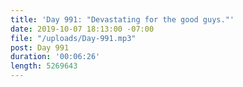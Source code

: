 ```yaml
---
title: 'Day 991: "Devastating for the good guys."'
date: 2019-10-07 18:13:00 -07:00
file: "/uploads/Day-991.mp3"
post: Day 991
duration: '00:06:26'
length: 5269643
---
```


